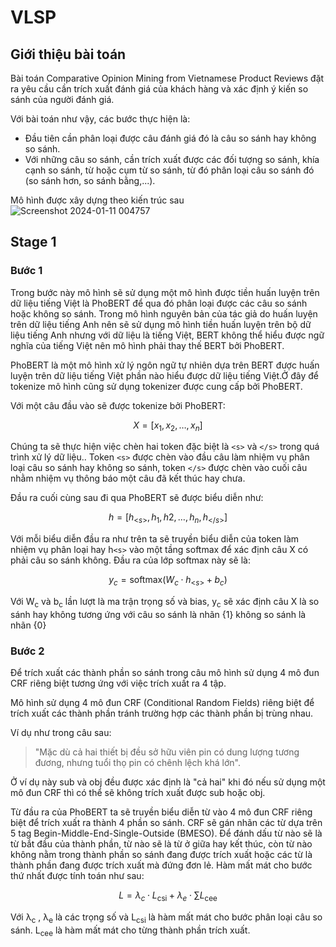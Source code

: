 # VLSP
## Giới thiệu bài toán
Bài toán Comparative Opinion Mining from Vietnamese Product Reviews đặt ra yêu cầu cần trích xuất đánh giá của khách hàng và xác định ý kiến so sánh của người đánh giá.

Với bài toán như vậy, các bước thực hiện là: 
  - Đầu tiên cần phân loại được câu đánh giá đó là câu so sánh hay không so sánh. 
  - Với những câu so sánh, cần trích xuất được các đối tượng so sánh, khía cạnh so sánh, từ hoặc cụm từ so sánh, từ đó phân loại câu so sánh đó (so sánh hơn, so sánh bằng,...).

Mô hình được xây dựng theo kiến trúc sau
![Screenshot 2024-01-11 004757](https://github.com/NguyenQuyNghia/VLSP/assets/100202140/ccae6f78-6e2c-4126-9239-1d86d7f26856)

## Stage 1
### Bước 1
Trong bước này mô hình sẽ sử dụng một mô hình được tiền huấn luyện trên dữ liệu tiếng Việt là PhoBERT để qua đó phân loại được các câu so sánh hoặc không so sánh. Trong mô hình nguyên bản của tác giả do huấn luyện trên dữ liệu tiếng Anh nên sẽ sử dụng mô hình tiền huấn luyện trên bộ dữ liệu tiếng Anh nhưng với dữ liệu là tiếng Việt, BERT không thể hiểu được ngữ nghĩa của tiếng Việt nên mô hình phải thay thế BERT bởi PhoBERT.

PhoBERT là một mô hình xử lý ngôn ngữ tự nhiên dựa trên BERT được huấn luyện trên dữ liệu tiếng Việt phần nào hiểu được dữ liệu tiếng Việt.Ở đây để tokenize mô hình cũng sử dụng tokenizer được cung cấp bởi PhoBERT.

Với một câu đầu vào sẽ được tokenize bởi PhoBERT: 

```math
X = [x_1, x_2, \ldots, x_n]
```

Chúng ta sẽ thực hiện việc chèn hai token đặc biệt là `<s>` và `</s>` trong quá trình xử lý dữ liệu.. Token `<s>` được chèn vào đầu câu làm nhiệm vụ phân loại câu so sánh hay không so sánh, token `</s>` được chèn vào cuối câu nhằm nhiệm vụ thông báo một câu đã kết thúc hay chưa.

Đầu ra cuối cùng sau đi qua PhoBERT sẽ được biểu diễn như:

```math
h = [ h_{\text{<} s \text{>}} , h_1 , h2 , \ldots , h_n , h_{\text{<} /s \text{>}} ]
```

Với mỗi biểu diễn đầu ra như trên ta sẽ truyền biểu diễn của token làm nhiệm vụ phân loại hay h`<s>` vào một tầng softmax để xác định câu X có phải câu so sánh không. Đầu ra của lớp softmax này sẽ là:

```math
y_c = \text{softmax}(W_c \cdot h_{\text{<} s \text{>}} + b_c)
```
  
Với W<sub>c</sub> và b<sub>c</sub> lần lượt là ma trận trọng số và bias, y<sub>c</sub> sẽ xác định câu X là so sánh hay không tương ứng với câu so sánh là nhãn {1} không so sánh là nhãn {0}

### Bước 2
Để trích xuất các thành phần so sánh trong câu mô hình sử dụng 4 mô đun CRF riêng biệt tương ứng với việc trích xuất ra 4 tập.

Mô hình sử dụng 4 mô đun CRF (Conditional Random Fields) riêng biệt để trích xuất các thành phần tránh trường hợp các thành phần bị trùng nhau. 

Ví dụ như trong câu sau: 

>"Mặc dù cả hai thiết bị đều sở hữu viên pin có dung lượng tương đương, nhưng tuổi thọ pin có chênh lệch khá lớn".

Ở ví dụ này sub và obj đều được xác định là "cả hai" khi đó nếu sử dụng một mô đun CRF thì có thể sẽ không trích xuất được sub hoặc obj.

Từ đầu ra của PhoBERT ta sẽ truyền biểu diễn từ vào 4 mô đun CRF riêng biệt để trích xuất ra thành 4 phần so sánh. CRF sẽ gán nhãn các từ dựa trên 5 tag Begin-Middle-End-Single-Outside (BMESO). Để đánh dấu từ nào sẽ là từ bắt đầu của thành phần, từ nào sẽ là từ ở giữa hay kết thúc, còn từ nào không nằm trong thành phần so sánh đang được trích xuất hoặc các từ là thành phần đang được trích xuất mà đứng đơn lẻ. 
Hàm mất mát cho bước thứ nhất được tính toán như sau:

```math
L = \lambda_c \cdot L_{\text{csi}} + \lambda_e \cdot \sum L_{\text{cee}}
```

Với λ<sub>c</sub> , λ<sub>e</sub> là các trọng số và L<sub>csi</sub> là hàm mất mát cho bước phân loại câu so sánh. L<sub>cee</sub> là hàm mất mát cho từng thành phần trích xuất.

